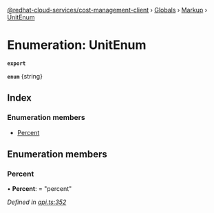 [@redhat-cloud-services/cost-management-client](../README.md) › [Globals](../globals.md) › [Markup](../modules/markup.md) › [UnitEnum](markup.unitenum.md)

# Enumeration: UnitEnum

**`export`** 

**`enum`** {string}

## Index

### Enumeration members

* [Percent](markup.unitenum.md#percent)

## Enumeration members

###  Percent

• **Percent**: = "percent"

*Defined in [api.ts:352](https://github.com/RedHatInsights/javascript-clients/blob/master/packages/cost-management/api.ts#L352)*
